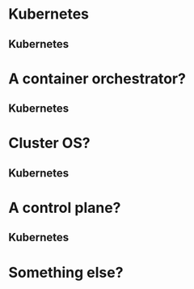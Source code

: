 <!-- .slide: data-background-image="../img/products/kubernetes.png" data-background-opacity="0.2" data-background-size="contain" -->
# Kubernetes


<!-- .slide: data-background-image="../img/background/containers.png" data-background-opacity="0.5" -->
## Kubernetes

# A container orchestrator?


<!-- .slide: data-background-image="../img/background/operating-system.jpg" data-background-opacity="0.4" -->
## Kubernetes

# Cluster OS?


<!-- .slide: data-background-image="../img/background/control-plane.jpg" data-background-opacity="0.6" -->
## Kubernetes

# A control plane?


<!-- .slide: data-background-image="../img/background/why.jpg" data-background-opacity="0.2" -->
## Kubernetes

# Something else?
